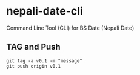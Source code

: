 # nepali-date-cli
Command Line Tool (CLI) for BS Date (Nepali Date)


## TAG and Push
```shell
git tag -a v0.1 -m "message"
git push origin v0.1
```